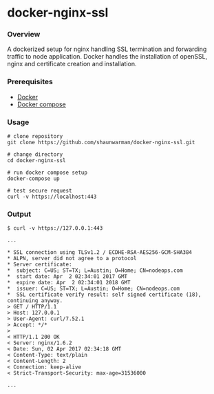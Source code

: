 # docker-nginx-ssl

### Overview
A dockerized setup for nginx handling SSL termination and forwarding traffic to node application. 
Docker handles the installation of openSSL, nginx and certificate creation and installation.

### Prerequisites
- [Docker](https://docs.docker.com/engine/installation/)
- [Docker compose](https://docs.docker.com/compose/install/)

### Usage
```
# clone repository
git clone https://github.com/shaunwarman/docker-nginx-ssl.git

# change directory
cd docker-nginx-ssl

# run docker compose setup
docker-compose up

# test secure request
curl -v https://localhost:443
```

### Output
```
$ curl -v https://127.0.0.1:443

...

* SSL connection using TLSv1.2 / ECDHE-RSA-AES256-GCM-SHA384
* ALPN, server did not agree to a protocol
* Server certificate:
*  subject: C=US; ST=TX; L=Austin; O=Home; CN=nodeops.com
*  start date: Apr  2 02:34:01 2017 GMT
*  expire date: Apr  2 02:34:01 2018 GMT
*  issuer: C=US; ST=TX; L=Austin; O=Home; CN=nodeops.com
*  SSL certificate verify result: self signed certificate (18), continuing anyway.
> GET / HTTP/1.1
> Host: 127.0.0.1
> User-Agent: curl/7.52.1
> Accept: */*
>
< HTTP/1.1 200 OK
< Server: nginx/1.6.2
< Date: Sun, 02 Apr 2017 02:34:18 GMT
< Content-Type: text/plain
< Content-Length: 2
< Connection: keep-alive
< Strict-Transport-Security: max-age=31536000

...
```
